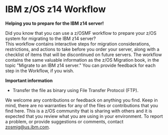  IBM z/OS z14 Workflow
=====================

**Helping you to prepare for the IBM z14 server!**

Did you know that you can use a z/OSMF workflow to prepare your z/OS system for migrating to the IBM z14 server?  
This workflow contains interactive steps for migration considerations, restrictions, and actions to take before you order your server, along with a checklist of items that will be discontinued on future servers. 
The workflow contains the same valuable information as the z/OS Migration book, in the topic "Migrate to an IBM z14 server."  You can provide feedback for each step in the Workflow, if you wish.

**Important information**

* Transfer the file as binary using File Transfer Protocol (FTP).

We welcome any contributions or feedback on anything you find. Keep in mind, there are no warranties for any of the files or contributions that you find here. This is a z/OS community that is sharing with others and it is expected that you review what you are using in your environment. 
To report a problem, or provide suggestions or comments, contact zosmig@us.ibm.com. 

